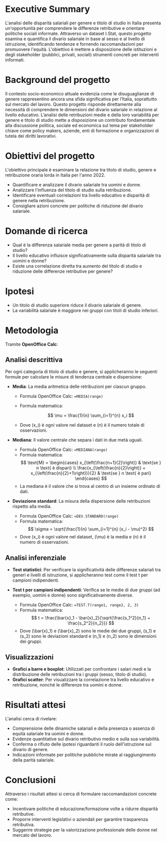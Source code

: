 # Executive Summary

L'analisi delle disparità salariali per genere e titolo di studio in Italia presenta un'opportunità per comprendere le differenze retributive e orientare politiche sociali informate. Attraverso un dataset I.Stat, questo progetto esamina e quantifica il divario salariale in base al sesso e al livello di istruzione, identificando tendenze e fornendo raccomandazioni per promuovere l'equità. L'obiettivo è mettere a disposizione delle istituzioni e degli stakeholder (pubblici, privati, sociali) strumenti concreti per interventi informati.

# Background del progetto

Il contesto socio-economico attuale evidenzia come le disuguaglianze di genere rappresentino ancora una sfida significativa per l’Italia, soprattutto sul mercato del lavoro. Questo progetto risponde direttamente alla necessità di comprendere le dimensioni del divario salariale in relazione al livello educativo. L’analisi delle retribuzioni medie e della loro variabilità per genere e titolo di studio mette a disposizione un contributo fondamentale alla discussione politica, sociale ed economica sul tema per stakeholder chiave come policy makers, aziende, enti di formazione e organizzazioni di tutela dei diritti lavorativi.

# Obiettivi del progetto

L'obiettivo principale è esaminare la relazione tra titolo di studio, genere e retribuzione oraria lorda in Italia per l'anno 2022.

- Quantificare e analizzare il divario salariale tra uomini e donne.
- Analizzare l'influenza del titolo di studio sulla retribuzione.
- Identificare eventuali correlazioni tra livello educativo e disparità di genere nella retribuzione.
- Consigliare azioni concrete per politiche di riduzione del divario salariale.

# Domande di ricerca

- Qual è la differenza salariale media per genere a parità di titolo di studio?
- Il livello educativo influisce significativamente sulla disparità salariale tra uomini e donne?
- Esiste una correlazione diretta tra aumento del titolo di studio e riduzione delle differenze retributive per genere?

# Ipotesi

- Un titolo di studio superiore riduce il divario salariale di genere.
- La variabilità salariale è maggiore nei gruppi con titoli di studio inferiori.

# Metodologia

Tramite **OpenOffice Calc**:

## Analisi descrittiva
Per ogni categoria di titolo di studio e genere, si applicheranno le seguenti formule per calcolare le misure di tendenza centrale e dispersione:

- **Media**: La media aritmetica delle retribuzioni per ciascun gruppo.
  - Formula OpenOffice Calc: `=MEDIA(range)`
  - Formula matematica:
 
    $$
    \mu = \frac{1}{n} \sum_{i=1}^{n} x_i
    $$
    
  - Dove \(x_i\) è ogni valore nel dataset e \(n\) è il numero totale di osservazioni.

- **Mediana**: Il valore centrale che separa i dati in due metà uguali.
  - Formula OpenOffice Calc: `=MEDIANA(range)`
  - Formula matematica:
    $$
    \text{M} =
    \begin{cases}
    x_{\left(\frac{n+1}{2}\right)} & \text{se } n \text{ è dispari} \\
    \frac{x_{\left(\frac{n}{2}\right)} + x_{\left(\frac{n}{2}+1\right)}}{2} & \text{se } n \text{ è pari}
    \end{cases}
    $$
  - La mediana è il valore che si trova al centro di un insieme ordinato di dati.

- **Deviazione standard**: La misura della dispersione delle retribuzioni rispetto alla media.
  - Formula OpenOffice Calc: `=DEV.STANDARD(range)`
  - Formula matematica:  
    $$
    \sigma = \sqrt{\frac{1}{n} \sum_{i=1}^{n} (x_i - \mu)^2}
    $$
  - Dove \(x_i\) è ogni valore nel dataset, \(\mu\) è la media e \(n\) è il numero di osservazioni.

## Analisi inferenziale
- **Test statistici**: Per verificare la significatività delle differenze salariali tra generi e livelli di istruzione, si applicheranno test come il test t per campioni indipendenti.

- **Test t per campioni indipendenti**: Verifica se le medie di due gruppi (ad esempio, uomini e donne) sono significativamente diverse.
  - Formula OpenOffice Calc: `=TEST.T(range1, range2, 2, 3)`
  - Formula matematica:  
    $$
    t = \frac{\bar{x}_1 - \bar{x}_2}{\sqrt{\frac{s_1^2}{n_1} + \frac{s_2^2}{n_2}}}
    $$
  - Dove \(\bar{x}_1\) e \(\bar{x}_2\) sono le medie dei due gruppi, \(s_1\) e \(s_2\) sono le deviazioni standard e \(n_1\) e \(n_2\) sono le dimensioni dei gruppi.

## Visualizzazioni

- **Grafici a barre e boxplot**: Utilizzati per confrontare i salari medi e la distribuzione delle retribuzioni tra i gruppi (sesso, titolo di studio).
- **Grafici scatter**: Per visualizzare la correlazione tra livello educativo e retribuzione, nonché le differenze tra uomini e donne.

# Risultati attesi

L'analisi cerca di rivelare:
- Comprensione delle dinamiche salariali e della presenza o assenza di equità salariale tra uomini e donne.
- Evidenze quantitative sul divario retributivo medio e sulla sua variabilità.
- Conferma o rifiuto delle ipotesi riguardanti il ruolo dell'istruzione sul divario di genere.
- Indicazioni informate per politiche pubbliche mirate al raggiungimento della parità salariale.

# Conclusioni

Attraverso i risultati attesi si cerca di formulare raccomandazioni concrete come:
- Incentivare politiche di educazione/formazione volte a ridurre disparità retributive.
- Proporre interventi legislativi o aziendali per garantire trasparenza retributiva.
- Suggerire strategie per la valorizzazione professionale delle donne nel mercato del lavoro.
